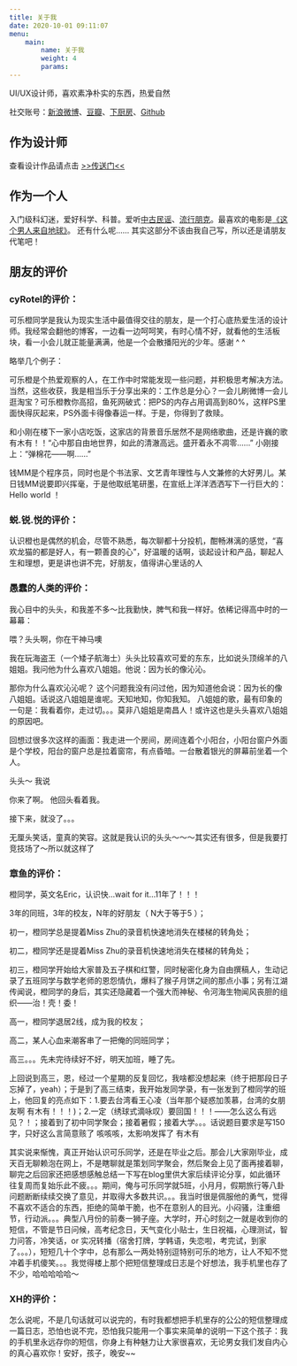 ```yaml
---
title: 关于我
date: 2020-10-01 09:11:07
menu: 
    main:
        name: 关于我
        weight: 4
        params:
---
```


UI/UX设计师，喜欢素净朴实的东西，热爱自然

社交账号：[新浪微博](http://weibo.com/greenzorro)、[豆瓣](http://www.douban.com/people/greenzorro/)、[下厨房](https://www.xiachufang.com/cook/10348954/)、[Github](https://github.com/greenzorro)

## 作为设计师

查看设计作品请点击 [>>传送门<<](https://www.behance.net/greenzorro)

## 作为一个人

入门级科幻迷，爱好科学、科普。爱听[中古民谣](https://music.163.com/#/playlist?id=364460491)、[流行朋克](https://music.163.com/#/playlist?id=109312060)。最喜欢的电影是[《这个男人来自地球》](http://movie.douban.com/subject/2300586/)。
还有什么呢…… 
其实这部分不该由我自己写，所以还是请朋友代笔吧！

## 朋友的评价

### cyRotel的评价：

可乐橙同学是我认为现实生活中最值得交往的朋友，是一个打心底热爱生活的设计师。我经常会翻他的博客，一边看一边呵呵笑，有时心情不好，就看他的生活板块，看一小会儿就正能量满满，他是一个会散播阳光的少年。感谢 ^ ^

略举几个例子：

可乐橙是个热爱观察的人，在工作中时常能发现一些问题，并积极思考解决方法。当然，这些收获，我是相当乐于分享出来的：工作总是分心？一会儿刷微博一会儿逛淘宝？可乐橙教你高招，鱼死网破式：把PS的内存占用调高到80%，这样PS里面快得灰起来，PS外面卡得像春运一样。于是，你得到了救赎。

和小刚在楼下一家小店吃饭，这家店的背景音乐居然不是网络歌曲，还是许巍的歌有木有！！“心中那自由地世界，如此的清澈高远。盛开着永不凋零……” 小刚接上：“弹棉花——啊……”

钱MM是个程序员，同时也是个书法家、文艺青年理性与人文兼修的大好男儿。某日钱MM说要即兴挥毫，于是他取纸笔研墨，在宣纸上洋洋洒洒写下一行巨大的：Hello world ！

### 蜕.锐.悦的评价：

认识橙也是偶然的机会，尽管不熟悉，每次聊都十分投机，酣畅淋漓的感觉，“喜欢龙猫的都是好人，有一颗善良的心”，好温暖的话啊，谈起设计和产品，聊起人生和理想，更是讲也讲不完，好朋友，值得讲心里话的人

### 愚蠢的人类的评价：

我心目中的头头，和我差不多～比我勤快，脾气和我一样好。依稀记得高中时的一幕幕：

喂？头头啊，你在干神马噢

我在玩海盗王（一个矮子航海士）头头比较喜欢可爱的东东，比如说头顶绵羊的八姐姐。我问他为什么喜欢八姐姐。他说：因为长的像沁沁。

那你为什么喜欢沁沁呢？ 这个问题我没有问过他，因为知道他会说：因为长的像八姐姐。话说这八姐姐是谁呢。天知地知，你知我知。 八姐姐的歌，最有印象的一句是：我看着你，走过切。。。莫非八姐姐是南昌人！或许这也是头头喜欢八姐姐的原因吧。

回想过很多次这样的画面：我走进一个房间，房间连着个小阳台，小阳台窗户外面是个学校，阳台的窗户总是拉着窗帘，有点昏暗。一台散着银光的屏幕前坐着一个人。

头头～ 我说

你来了啊。 他回头看着我。

接下来，就没了。。。

无厘头笑话，童真的笑容。这就是我认识的头头～～～其实还有很多，但是我要打竞技场了～所以就这样了

### 章鱼的评价：

橙同学，英文名Eric，认识快…wait for it…11年了！！！

3年的同班，3年的校友，N年的好朋友（ N大于等于5 ）；

初一，橙同学总是提着Miss Zhu的录音机快速地消失在楼梯的转角处；

初二，橙同学还是提着Miss Zhu的录音机快速地消失在楼梯的转角处；

初三，橙同学开始给大家普及五子棋和红警，同时秘密化身为自由撰稿人，生动记录了五班同学与数学老师的恩怨情仇，爆料了猴子月饼之间的那点小事；另有江湖传闻说，橙同学的身后，其实还隐藏着一个强大而神秘、令河海生物闻风丧胆的组织——治！壳！委！

高一，橙同学退居2线，成为我的校友；

高二，某人心血来潮客串了一把俺的同班同学；

高三。。。先未完待续好不好，明天加班，睡了先。

上回说到高三，恩，经过一个星期的反复回忆，我啥都没想起来（终于把那段日子忘掉了，yeah）；于是到了高三结束，我开始发同学录，有一张发到了橙同学的班上，他回复的亮点如下：1.要去台湾看王心凌（当年那个疑惑加羡慕，台湾的女朋友啊 有木有！！！)；2.一定（绣球式滴咏叹）要回国！！！——怎么这么有远见？！；接着到了初中同学聚会；接着暑假；接着大学。。。话说题目要求是写150字，只好这么言简意赅了 咳咳咳，太影响发挥了 有木有

其实说来惭愧，真正开始认识可乐同学，还是在毕业之后。那会儿大家刚毕业，成天百无聊赖泡在网上，不是瞎聊就是策划同学聚会，然后聚会上见了面再接着聊，聊完之后回家还把感想感触总结一下写在blog里供大家后续评论分享，如此循环往复周而复始乐此不疲。。。期间，俺与可乐同学就5班，小月月，假期旅行等八卦问题断断续续交换了意见，并取得大多数共识。。。我当时很是佩服他的勇气，觉得不喜欢不适合的东西，拒绝的简单干脆，也不在意别人的目光。小闷骚，注重细节，行动派。。。典型八月份的前奏一狮子座。大学时，开心时刻之一就是收到你的短信，不管是节日问候，高考纪念日，天气变化小贴士，生日祝福，心理测试，智力问答，冷笑话，or 实况转播（宿舍打牌，学韩语，失恋啦，考完试，到家了。。。），短短几十个字中，总有那么一两处特别逗特别可乐的地方，让人不知不觉冲着手机傻笑。。。我觉得楼上那个把短信整理成日志是个好想法，我手机里也存了不少，哈哈哈哈哈～

### XH的评价：

怎么说呢，不是几句话就可以说完的，有时我都想把手机里存的公公的短信整理成一篇日志，恐怕也说不完，恐怕我只能用一个事实来简单的说明一下这个孩子：我的手机里永远存你的短信，你身上有种魅力让大家很喜欢，无论男女我们发自内心的真心喜欢你！安好，孩子，晚安~~
